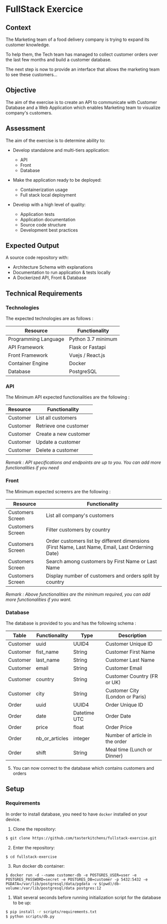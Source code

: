 # FullStack Exercice

## Context

The Marketing team of a food delivery company is trying to expand its customer knowledge.

To help them, the Tech team has managed to collect customer orders over the last few months and build a customer database.

The next step is now to provide an interface that allows the marketing team to see these customers...

## Objective

The aim of the exercise is to create an API to communicate with Customer Database and a Web Application which enables Marketing team to visualize company's customers.

## Assessment

The aim of the exercise is to determine ability to:

- Develop standalone and multi-tiers application:

  - API
  - Front
  - Database

- Make the application ready to be deployed:

  - Containerization usage
  - Full stack local deployment

- Develop with a high level of quality:
  - Application tests
  - Application documentation
  - Source code structure
  - Development best practices

## Expected Output

A source code repository with:

- Architecture Schema with explanations
- Documentation to run application & tests locally
- A Dockerized API, Front & Database

## Technical Requirements

### Technologies

The expected technologies are as follows :

| Resource             | Functionality      |
| -------------------- | ------------------ |
| Programming Language | Python 3.7 minimum |
| API Framework        | Flask or Fastapi   |
| Front Framework      | Vuejs / React.js   |
| Container Engine     | Docker             |
| Database             | PostgreSQL         |

### API

The Minimum API expected functionalities are the following :

| Resource | Functionality         |
| -------- | --------------------- |
| Customer | List all customers    |
| Customer | Retrieve one customer |
| Customer | Create a new customer |
| Customer | Update a customer     |
| Customer | Delete a customer     |

_Remark : API specifications and endpoints are up to you. You can add more functionalities if you need_

### Front

The Minimum expected screenrs are the following :

| Resource         | Functionality                                                                                    |
| ---------------- | ------------------------------------------------------------------------------------------------ |
| Customers Screen | List all company's customers                                                                     |
| Customers Screen | Filter customers by country                                                                      |
| Customers Screen | Order customers list by different dimensions (First Name, Last Name, Email, Last Orderning Date) |
| Customers Screen | Search among customers by First Name or Last Name                                                |
| Customers Screen | Display number of customers and orders split by country                                          |

_Remark : Above functionalities are the minimum required, you can add more functionalities if you want._

### Database

The database is provided to you and has the following schema :

| Table    | Functionality  | Type         | Description                     |
| -------- | -------------- | ------------ | ------------------------------- |
| Customer | uuid           | UUID4        | Customer Unique ID              |
| Customer | fist_name      | String       | Customer First Name             |
| Customer | last_name      | String       | Customer Last Name              |
| Customer | email          | String       | Customer Email                  |
| Customer | country        | String       | Customer Country (FR or UK)     |
| Customer | city           | String       | Customer City (London or Paris) |
| Order    | uuid           | UUID4        | Order Unique ID                 |
| Order    | date           | Datetime UTC | Order Date                      |
| Order    | price          | float        | Order Price                     |
| Order    | nb_or_articles | integer      | Number of article in the order  |
| Order    | shift          | String       | Meal time (Lunch or Dinner)     |

5. You can now connect to the database which contains customers and orders

## Setup

### Requirements

In order to install database, you need to have `docker` installed on your device.

1. Clone the repository:

```bash
$ git clone https://github.com/tasterkitchens/fullstack-exercise.git
```

2. Enter the repository:

```bash
$ cd fullstack-exercise
```

3. Run docker db container:

```
$ docker run -d --name customer-db -e POSTGRES_USER=user -e POSTGRES_PASSWORD=secret -e POSTGRES_DB=customer -p 5432:5432 -e PGDATA=/var/lib/postgresql/data/pgdata -v $(pwd)/db-volume:/var/lib/postgresql/data postgres:12
```

1. Wait several seconds before running initialization script for the database to be up:

```bash
$ pip install -r scripts/requirements.txt
$ python scripts/db.py
```
